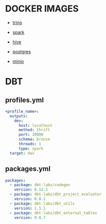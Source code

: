 # DOCKER IMAGES

- [trino](https://hub.docker.com/r/trinodb/trino)

- [spark](https://hub.docker.com/r/apache/spark-py)

- [hive](https://hub.docker.com/r/apache/hive)

- [postgres](https://hub.docker.com/_/postgres)

- [minio](https://hub.docker.com/r/minio/minio)

# DBT

## profiles.yml

```yaml
<profile_name>:
  outputs:
    dev:
      host: localhost
      method: thrift
      port: 10000
      schema: bronze
      threads: 1
      type: spark
  target: dev
```

## packages.yml

```yaml
packages:
  - package: dbt-labs/codegen
    version: 0.12.1
  - package: dbt-labs/dbt_project_evaluator
    version: 0.8.1
  - package: dbt-labs/dbt_utils
    version: 1.1.1
  - package: dbt-labs/dbt_external_tables
    version: 0.8.7
```
